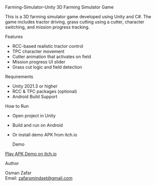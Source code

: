 Farming-Simulator-Unity
3D Farming Simulator Game

This is a 3D farming simulator game developed using Unity and C#. The game includes tractor driving, grass cutting using a cutter, character switching, and mission progress tracking.

Features

- RCC-based realistic tractor control
- TPC character movement
- Cutter animation that activates on field
- Mission progress UI slider
- Grass cut logic and field detection

 Requirements

- Unity 2021.3 or higher
- RCC & TPC packages (optional)
- Android Build Support

 How to Run

- Open project in Unity
- Build and run on Android
- Or install demo APK from itch.io

  Demo

[Play APK Demo on itch.io](https://osman-zafar.itch.io/farming-simulator-demo)

  Author

Osman Zafar  
Email: zafarsmindset@gmail.com  


